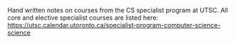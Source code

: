 Hand written notes on courses from the CS specialist program at UTSC.
All core and elective specialist courses are listed here: https://utsc.calendar.utoronto.ca/specialist-program-computer-science-science
